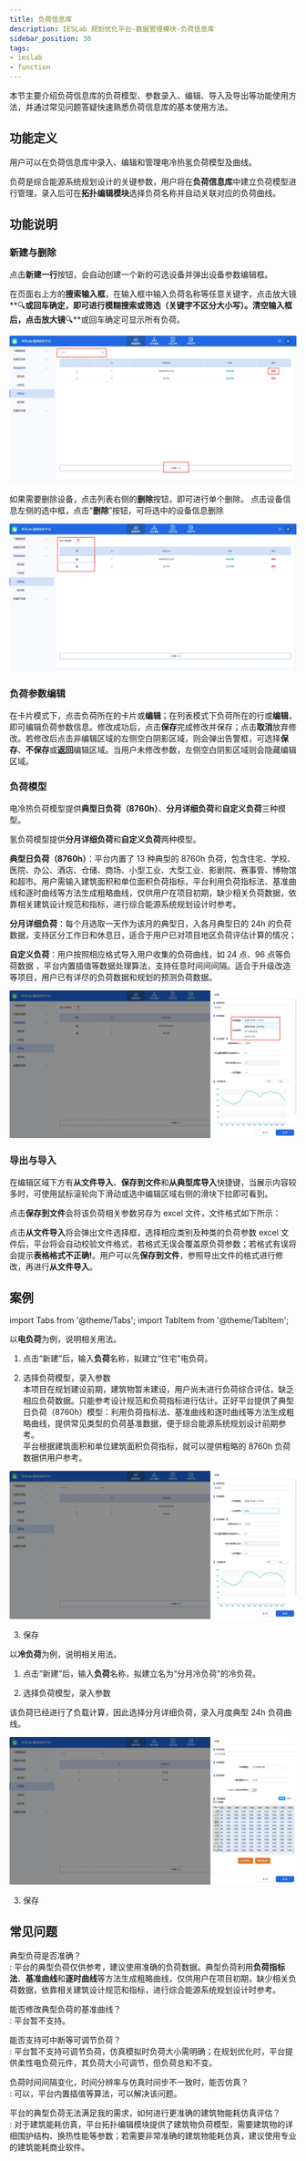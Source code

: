 ```yaml
---
title: 负荷信息库
description: IESLab 规划优化平台-数据管理模块-负荷信息库
sidebar_position: 30
tags:
- ieslab
- function
---
```


本节主要介绍负荷信息库的负荷模型、参数录入、编辑、导入及导出等功能使用方法，并通过常见问题答疑快速熟悉负荷信息库的基本使用方法。


## 功能定义

用户可以在负荷信息库中录入、编辑和管理电冷热氢负荷模型及曲线。

负荷是综合能源系统规划设计的关键参数，用户将在**负荷信息库**中建立负荷模型进行管理，录入后可在**拓扑编辑模块**选择负荷名称并自动关联对应的负荷曲线。

## 功能说明

### 新建与删除

点击**新建一行**按钮，会自动创建一个新的可选设备并弹出设备参数编辑框。

在页面右上方的**搜索输入框**，在输入框中输入负荷名称等任意关键字，点击放大镜**🔍**或回车确定，即可进行模糊搜索或筛选（关键字不区分大小写）。清空输入框后，点击放大镜**🔍**或回车确定可显示所有负荷。

![新建与删除](./new.png "新建与删除")

如果需要删除设备，点击列表右侧的**删除**按钮，即可进行单个删除。
点击设备信息左侧的选中框，点击“**删除**”按钮，可将选中的设备信息删除

![删除](./delete.png "删除")


### 负荷参数编辑

在卡片模式下，点击负荷所在的卡片或**编辑**；在列表模式下负荷所在的行或**编辑**，即可编辑负荷参数信息。修改成功后，点击**保存**完成修改并保存；点击**取消**放弃修改。若修改后点击非编辑区域的左侧空白阴影区域，则会弹出告警框，可选择**保存**、**不保存**或**返回**编辑区域。当用户未修改参数，左侧空白阴影区域则会隐藏编辑区域。

### 负荷模型

电冷热负荷模型提供**典型日负荷（8760h）**、**分月详细负荷**和**自定义负荷**三种模型。

氢负荷模型提供**分月详细负荷**和**自定义负荷**两种模型。

**典型日负荷（8760h）**：平台内置了 13 种典型的 8760h 负荷，包含住宅、学校、医院、办公、酒店、仓储、商场、小型工业、大型工业、影剧院、赛事管、博物馆和超市。用户需输入建筑面积和单位面积负荷指标，平台利用负荷指标法、基准曲线和逐时曲线等方法生成粗略曲线，仅供用户在项目初期，缺少相关负荷数据，依靠相关建筑设计规范和指标，进行综合能源系统规划设计时参考。

**分月详细负荷**：每个月选取一天作为该月的典型日，入各月典型日的 24h 的负荷数据，支持区分工作日和休息日，适合于用户已对项目地区负荷评估计算的情况；

**自定义负荷**：用户按照相应格式导入用户收集的负荷曲线，如 24 点、96 点等负荷数据 ，平台内置插值等数据处理算法，支持任意时间间间隔。适合于升级改造等项目，用户已有详尽的负荷数据和规划的预测负荷数据。

![模型](./model.png "模型")

### 导出与导入
在编辑区域下方有**从文件导入**、**保存到文件**和**从典型库导入**快捷键，当展示内容较多时，可使用鼠标滚轮向下滑动或选中编辑区域右侧的滑块下拉即可看到。

点击**保存到文件**会将该负荷相关参数另存为 excel 文件，文件格式如下所示：

点击**从文件导入**将会弹出文件选择框，选择相应类别及种类的负荷参数 excel 文件后，平台将会自动校验文件格式，若格式无误会覆盖原负荷参数；若格式有误将会提示**表格格式不正确!**。用户可以先**保存到文件**，参照导出文件的格式进行修改，再进行**从文件导入**。


## 案例

import Tabs from '@theme/Tabs';
import TabItem from '@theme/TabItem';

<Tabs>
<TabItem value="js" label="案例1">

以**电负荷**为例，说明相关用法。

1. 点击“新建”后，输入**负荷**名称，拟建立“住宅”电负荷。
   
2. 选择负荷模型，录入参数  
本项目在规划建设前期，建筑物暂未建设，用户尚未进行负荷综合评估，缺乏相应负荷数据。只能参考设计规范和负荷指标进行估计。正好平台提供了典型日负荷（8760h）模型：利用负荷指标法、基准曲线和逐时曲线等方法生成粗略曲线，提供常见类型的负荷基准数据，便于综合能源系统规划设计前期参考。  
平台根据建筑面积和单位建筑面积负荷指标，就可以提供粗略的 8760h 负荷数据供用户参考。

![电负荷](./case1.png )

3. 保存


</TabItem>
<TabItem value="py" label="案例2">

以**冷负荷**为例，说明相关用法。

1. 点击“新建”后，输入**负荷**名称，拟建立名为“分月冷负荷”的冷负荷。
   
2. 选择负荷模型，录入参数  

该负荷已经进行了负载计算，因此选择分月详细负荷，录入月度典型 24h 负荷曲线。

![冷负荷](./case2.png )

3. 保存

</TabItem>
</Tabs>


## 常见问题

典型负荷是否准确？  
:    平台的典型负荷仅供参考，建议使用准确的负荷数据。典型负荷利用**负荷指标法**、**基准曲线**和**逐时曲线**等方法生成粗略曲线，仅供用户在项目初期，缺少相关负荷数据，依靠相关建筑设计规范和指标，进行综合能源系统规划设计时参考。

能否修改典型负荷的基准曲线？  
:    平台暂不支持。

能否支持可中断等可调节负荷？  
:    平台暂不支持可调节负荷，仿真模拟时负荷大小需明确；在规划优化时，平台提供柔性电负荷元件，其负荷大小可调节，但负荷总和不变。

负荷时间间隔变化，时间分辨率与仿真时间步不一致时，能否仿真？  
:    可以，平台内置插值等算法，可以解决该问题。

平台的典型负荷无法满足我的需求，如何进行更准确的建筑物能耗仿真评估？  
:    对于建筑能耗仿真，平台拓扑编辑模块提供了建筑物负荷模型，需要建筑物的详细围护结构、换热性能等参数；若需要非常准确的建筑物能耗仿真，建议使用专业的建筑能耗商业软件。